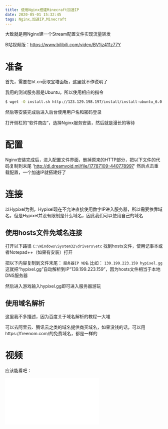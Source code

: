 ```yaml
---
title: 使用Nginx搭建Minecraft加速IP
date: 2020-05-01 15:32:45
tags: Nginx,加速IP,Minecraft
---
```

大致就是用Nginx建一个Stream配置文件实现流量转发

B站视频版：https://www.bilibili.com/video/BV1jz411z77Y
# 准备
首先，需要在bt.cn获取宝塔面板，这里就不作说明了

我用的测试服务器是Ubuntu，所以使用相应的指令
``` bash
$ wget -O install.sh http://123.129.198.197/install/install-ubuntu_6.0.sh && sudo bash install.sh'
```
然后等安装完成后进入后台使用用户名和密码登录

打开侧栏的“软件商店”，选择Nginx服务安装，然后就是漫长的等待

# 配置
Nginx安装完成后，进入配置文件界面，删掉原来的HTTP部分，把以下文件的代码复制到末尾
'http://dl.dreamvoid.ml/file/17787109-440778997'
然后点击重载配置，一个加速IP就搭建好了

# 连接
以Hypixel为例，Hypixel现在不允许直接使用数字IP进入服务器，所以需要依靠域名，但是Hypixel并没有限制是什么域名，因此我们可以使用自己的域名
## 使用hosts文件免域名连接
打开以下路径
`C:\Windows\System32\drivers\etc`
找到hosts文件，使用记事本或者Notepad++（如果有安装）打开

把以下内容复制到文件末尾：
`服务器IP 域名`
比如：
`139.199.223.159 hypixel.gg`
这就把“hypixel.gg”自动解析到IP“139.199.223.159”，因为hosts文件相当于本地DNS服务器

然后进入游戏输入hypixel.gg即可进入服务器游玩
## 使用域名解析
这里我不多描述，因为百度关于域名解析的教程一大堆

可以去阿里云、腾讯云之类的域名提供商买域名，如果没钱的话，可以用https://freenom.com/的免费域名，都是一样的
# 视频
应该能看吧：
<iframe src="//player.bilibili.com/player.html?aid=200445265&bvid=BV1jz411z77Y&cid=185486449&page=1" scrolling="no" border="0" frameborder="no" framespacing="0" allowfullscreen="true"> </iframe>